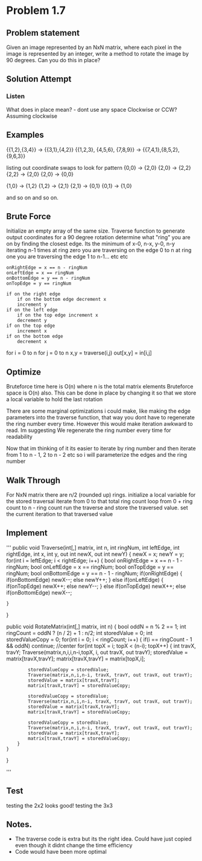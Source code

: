 # Problem 1.7

## Problem statement
Given an image represented by an NxN matrix, where each pixel in the image is represented by an integer, write a method
to rotate the image by 90 degrees. Can you do this in place?

## Solution Attempt

### Listen
What does in place mean? - dont use any space
Clockwise or CCW? Assuming clockwise

## Examples

{{1,2},{3,4}} -> {{3,1},{4,2}}
{{1,2,3}, {4,5,6}, {7,8,9}} -> {{7,4,1},{8,5,2},{9,6,3}}

listing out coordinate swaps to look for pattern
{0,0} -> {2,0}
{2,0} -> {2,2}
{2,2} -> {2,0}
{2,0} -> {0,0}

{1,0} -> {1,2}
{1,2} -> {2,1}
{2,1} -> {0,1}
{0,1} -> {1,0}

and so on and so on.

## Brute Force

Initialize an empty array of the same size. 
Traverse function to generate output coordinates for a 90 degree rotation
    determine what "ring" you are on by finding the closest edge. Its the minimum of x-0, n-x, y-0, n-y
    iterating n-1 times
    at ring zero you are traversing on the edge 0 to n
    at ring one you are traversing the edge 1 to n-1... etc etc

    onRightEdge = x == n - ringNum
    onLeftEdge = x == ringNum
    onBottomEdge = y == n - ringNum
    onTopEdge = y == ringNum
    
    if on the right edge
        if on the bottom edge decrement x
        increment y
    if on the left edge
        if on the top edge increment x
        decrement y
    if on the top edge
        increment x
    if on the bottom edge
        decrement x

for i = 0 to n
    for j = 0 to n
        x,y = traverse(i,j)
        out[x,y] = in[i,j]
    

## Optimize

Bruteforce time here is O(n) where n is the total matrix elements
Bruteforce space is O(n) also. This can be done in place by changing it so that we store a local variable to hold the 
last rotation

There are some marginal optimizations i could make, like making the edge parameters into the traverse function, that way 
you dont have to regenerate the ring number every time. However this would make iteration awkward to read. Im suggesting 
We regenerate the ring number every time for readability

Now that im thinking of it its easier to iterate by ring number and then iterate from 1 to n - 1, 2 to n - 2 etc 
so i will parameterize the edges and the ring number

## Walk Through

For NxN matrix there are n/2 (rounded up) rings. 
initialize a local variable for the stored traversal
iterate from 0 to that total ring count
    loop from 0 + ring count to n - ring count
        run the traverse and store the traversed value. 
        set the current iteration to that traversed value



## Implement

'''
public void Traverse(int[,] matrix, int n, int ringNum, int leftEdge, int rightEdge, int x, int y, out int newX, out int newY)
{
    newX = x;
    newY = y;
    for(int i = leftEdge; i < rightEdge; i++)
    {
        bool onRightEdge = x == n - 1 - ringNum;
        bool onLeftEdge = x == ringNum;
        bool onTopEdge = y == ringNum;
        bool onBottomEdge = y == n - 1 - ringNum;
        if(onRightEdge)
        {
            if(onBottomEdge) newX--;
            else newY++;
        }
        else if(onLeftEdge)
        {
            if(onTopEdge) newX++;
            else newY--;
        }
        else if(onTopEdge) newX++;
        else if(onBottomEdge) newX--;
        
    }
}

public void RotateMatrix(int[,] matrix, int n)
{
    bool oddN = n % 2 == 1;
    int ringCount = oddN ? (n / 2) + 1 : n/2;
    int storedValue = 0;
    int storedValueCopy = 0;
    for(int i = 0; i < ringCount; i++)
    {
        if(i == ringCount - 1 && oddN) continue; //center
        for(int topX = i; topX < (n-i); topX++)
        {
            int travX, travY;
            Traverse(matrix,n,i,i,n-i,topX, i, out travX, out travY);
            storedValue = matrix[travX,travY];
            matrix[travX,travY] = matrix[topX,i];

            storedValueCopy = storedValue;
            Traverse(matrix,n,i,n-i, travX, travY, out travX, out travY);
            storedValue = matrix[travX,travY];
            matrix[travX,travY] = storedValueCopy;

            storedValueCopy = storedValue;
            Traverse(matrix,n,i,n-i, travX, travY, out travX, out travY);
            storedValue = matrix[travX,travY];
            matrix[travX,travY] = storedValueCopy;

            storedValueCopy = storedValue;
            Traverse(matrix,n,i,n-i, travX, travY, out travX, out travY);
            storedValue = matrix[travX,travY];
            matrix[travX,travY] = storedValueCopy;
        }
    }

}

'''

## Test

testing the 2x2 looks good!
testing the 3x3



## Notes. 
- The traverse code is extra but its the right idea. Could have just copied even though it didnt change the time efficiency
- Code would have been more optimal